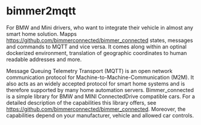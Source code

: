 # bimmer2mqtt
For BMW and Mini drivers, who want to integrate their vehicle in almost any smart home solution.
Mapps https://github.com/bimmerconnected/bimmer_connected states, messages and commands to MQTT and vice versa. It comes along within an optinal dockerized environment, translation of geographic coordinates to human readable addresses and more.

Message Queuing Telemetry Transport (MQTT) is an open network communication protocol for Machine-to-Machine-Communication (M2M). It also acts as an widely accepted protocol for smart home systems and is therefore supported by many home automation servers.
Bimmer_connected is a simple library for BMW and MINI ConnectedDrive compatible cars. For a detailed description of the capabilities this library offers, see https://github.com/bimmerconnected/bimmer_connected. Moreover, the capabilities depend on your manufacturer, vehicle and allowed car controls. 

